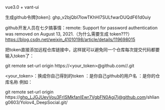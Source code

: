 vue3.0 + vant-ui

生成github令牌[token]: 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

github开发人员在七夕搞事情：remote: Support for password authentication was removed on August 13, 2021.（为什么需要生成 token???）
https://blog.csdn.net/weixin_41010198/article/details/119698015


把token直接添加远程仓库链接中，这样就可以避免同一个仓库每次提交代码都要输入token了：

git remote set-url origin https://<your_token>@github.com/<USERNAME>/<REPO>.git

<your_token>：换成你自己得到的token
<USERNAME>：是你自己github的用户名
<REPO>：是你的仓库名称
例如：

git remote set-url origin https://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@github.com/shliang0603/Yolov4_DeepSocial.git/
